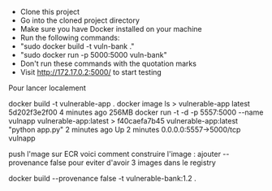 - Clone this project
- Go into the cloned project directory
- Make sure you have Docker installed on your machine
- Run the following commands:
- "sudo docker build -t vuln-bank ."
- "sudo docker run -p 5000:5000 vuln-bank"
- Don't run these commands with the quotation marks
- Visit http://172.17.0.2:5000/ to start testing

Pour lancer localement

docker build -t vulnerable-app .
docker image ls > vulnerable-app                 latest    5d202f3e2f00   4 minutes ago   256MB
docker run -t -d -p 5557:5000 --name vulnapp vulnerable-app:latest > f40caefa7b45   vulnerable-app:latest   "python app.py"   2 minutes ago   Up 2 minutes    0.0.0.0:5557->5000/tcp   vulnapp

push l'mage sur ECR
voici comment construire l'image : ajouter --provenance false pour eviter d'avoir 3 images dans le registry

docker build --provenance false -t vulnerable-bank:1.2 .